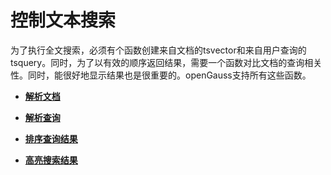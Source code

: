 # 控制文本搜索<a name="ZH-CN_TOPIC_0242370486"></a>

为了执行全文搜索，必须有个函数创建来自文档的tsvector和来自用户查询的tsquery。同时，为了以有效的顺序返回结果，需要一个函数对比文档的查询相关性。同时，能很好地显示结果也是很重要的。openGauss支持所有这些函数。

-   **[解析文档](解析文档.md)**  

-   **[解析查询](解析查询.md)**  

-   **[排序查询结果](排序查询结果.md)**  

-   **[高亮搜索结果](高亮搜索结果.md)**  


